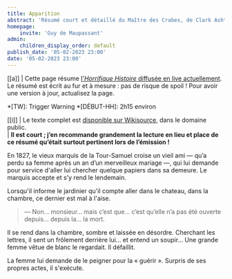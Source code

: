 ```yaml
---
title: Apparition
abstract: 'Résumé court et détaillé du Maître des Crabes, de Clark Ashton Smith !'
homepage:
    invite: 'Guy de Maupassant'
admin:
    children_display_order: default
publish_date: '05-02-2023 23:00'
date: '05-02-2023 23:00'
---
```


[[a]]
| Cette page résume [l'_Horrifique Histoire_ diffusée en live actuellement](https://www.twitch.tv/vchabrette). Le résumé est écrit au fur et à mesure : pas de risque de spoil ! Pour avoir une version à jour, actualisez la page.

*[TW]: Trigger Warning
*[DÉBUT-HH]: 2h15 environ

[[i]]
| Le texte complet est [disponible sur Wikisource](https://fr.wikisource.org/wiki/Clair_de_lune_(recueil,_1884)/Apparition), dans le domaine public.  
| **Il est court ; j’en recommande grandement la lecture en lieu et place de ce résumé qu’était surtout pertinent lors de l’émission !**

En 1827, le vieux marquis de la Tour-Samuel croise un vieil ami — qu’a perdu sa femme après un an d’un merveilleux mariage —, qui lui demande pour service d'aller lui chercher quelque papiers dans sa demeure. Le marquis accepte et s’y rend le lendemain.

Lorsqu'il informe le jardinier qu'il compte aller dans le chateau, dans la chambre, ce dernier est mal à l'aise.

> — Non… monsieur… mais c’est que… c’est qu’elle n’a pas été ouverte depuis… depuis la… la mort.

Il se rend dans la chambre, sombre et laissée en désordre. Cherchant les lettres, il sent un frôlement derrière lui… et entend un soupir… Une grande femme vêtue de blanc le regardait. Il défaillit.

La femme lui demande de le peigner pour la « guérir ». Surpris de ses propres actes, il s'exécute.